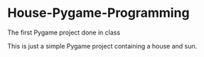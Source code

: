 # House-Pygame-Programming
The first Pygame project done in class

This is just a simple Pygame project containing a house and sun.

